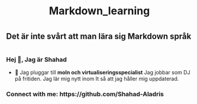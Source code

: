 <h1 align="center"> Markdown_learning <h1>
<h2 align="left"> Det är inte svårt att man lära sig Markdown språk <h1>
<h3 align="LEFT">Hej 👋, Jag är Shahad</h3>
<p align="left">

- 🔭 Jag pluggar till **moln och virtualiseringsspecialist**
 Jag jobbar som DJ på fritiden.
Jag lär mig nytt inom It så att jag håller mig uppdaterad.

<h3 align="left">Connect with me: https://github.com/Shahad-Aladris </h3>

</p>
